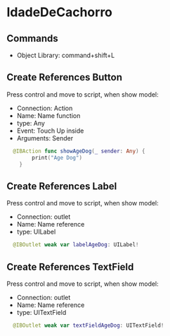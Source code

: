 # IdadeDeCachorro


## Commands

- Object Library: command+shift+L


## Create References Button

Press control and move to script, when show model:
  - Connection: Action
  - Name: Name function
  - type: Any
  - Event: Touch Up inside
  - Arguments: Sender

```swift
  @IBAction func showAgeDog(_ sender: Any) {
        print("Age Dog")
    }
```

## Create References Label

Press control and move to script, when show model:
  - Connection: outlet
  - Name: Name reference
  - type: UILabel

```swift
  @IBOutlet weak var labelAgeDog: UILabel!
```

## Create References TextField

Press control and move to script, when show model:
  - Connection: outlet
  - Name: Name reference
  - type: UITextField

```swift
  @IBOutlet weak var textFieldAgeDog: UITextField!
```

